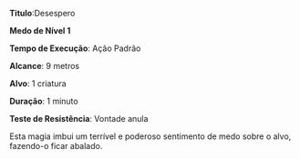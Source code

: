 **Titulo**:Desespero

**Medo de Nível 1**

**Tempo de Execução**: Ação Padrão

**Alcance**: 9 metros

**Alvo**: 1 criatura

**Duração**: 1 minuto

**Teste de Resistência**: Vontade anula

Esta magia imbui um terrível e poderoso sentimento de medo sobre o alvo, fazendo-o ficar abalado.

